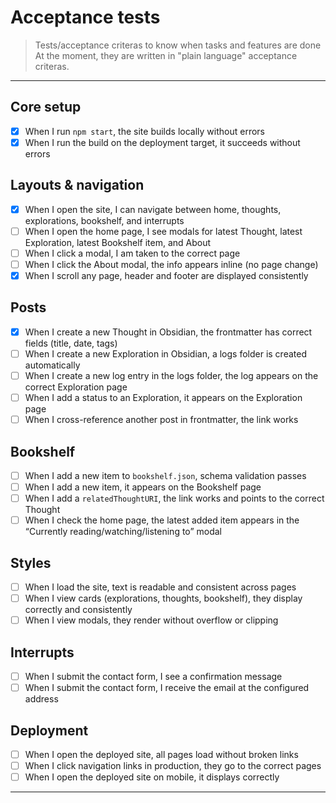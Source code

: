 # Acceptance tests

> Tests/acceptance criteras to know when tasks and features are done
> At the moment, they are written in "plain language" acceptance criteras.

---

## Core setup

-   [x] When I run `npm start`, the site builds locally without errors
-   [x] When I run the build on the deployment target, it succeeds without errors

## Layouts & navigation

-   [x] When I open the site, I can navigate between home, thoughts, explorations, bookshelf, and interrupts
-   [ ] When I open the home page, I see modals for latest Thought, latest Exploration, latest Bookshelf item, and About
-   [ ] When I click a modal, I am taken to the correct page
-   [ ] When I click the About modal, the info appears inline (no page change)
-   [x] When I scroll any page, header and footer are displayed consistently

## Posts

-   [x] When I create a new Thought in Obsidian, the frontmatter has correct fields (title, date, tags)
-   [ ] When I create a new Exploration in Obsidian, a logs folder is created automatically
-   [ ] When I create a new log entry in the logs folder, the log appears on the correct Exploration page
-   [ ] When I add a status to an Exploration, it appears on the Exploration page
-   [ ] When I cross-reference another post in frontmatter, the link works

## Bookshelf

-   [ ] When I add a new item to `bookshelf.json`, schema validation passes
-   [ ] When I add a new item, it appears on the Bookshelf page
-   [ ] When I add a `relatedThoughtURI`, the link works and points to the correct Thought
-   [ ] When I check the home page, the latest added item appears in the “Currently reading/watching/listening to” modal

## Styles

-   [ ] When I load the site, text is readable and consistent across pages
-   [ ] When I view cards (explorations, thoughts, bookshelf), they display correctly and consistently
-   [ ] When I view modals, they render without overflow or clipping

## Interrupts

-   [ ] When I submit the contact form, I see a confirmation message
-   [ ] When I submit the contact form, I receive the email at the configured address

## Deployment

-   [ ] When I open the deployed site, all pages load without broken links
-   [ ] When I click navigation links in production, they go to the correct pages
-   [ ] When I open the deployed site on mobile, it displays correctly

---
